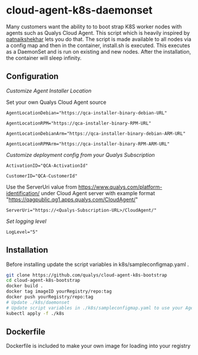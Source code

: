 # cloud-agent-k8s-daemonset

Many customers want the ability to to boot strap K8S worker nodes with agents such as Qualys Cloud Agent. This script which is heavily inspired by [patnaikshekhar](https://github.com/patnaikshekhar/AKSNodeInstaller) lets you do that. The script is made available to all nodes via a config map and then in the container, install.sh is executed. This executes as a DaemonSet and is run on existing and new nodes. After the installation, the container will sleep infinity.

## Configuration

*Customize Agent Installer Location*

Set your own Qualys Cloud Agent source
```
AgentLocationDebian="https://qca-installer-binary-debian-URL"

AgentLocationRPM="https://qca-installer-binary-RPM-URL"

AgentLocationDebianArm="https://qca-installer-binary-debian-ARM-URL"

AgentLocationRPMArm="https://qca-installer-binary-RPM-ARM-URL"
```

*Customize deployment config from your Qualys Subscription*
```
ActivationID="QCA-ActivationId"

CustomerID="QCA-CustomerId"
```

Use the ServerUri value from https://www.qualys.com/platform-identification/ under Cloud Agent server with example format "https://qagpublic.qg1.apps.qualys.com/CloudAgent/"
```
ServerUri="https://<Qualys-Subscription-URL>/CloudAgent/"
```

*Set logging level*
```
LogLevel="5"
```

## Installation

Before installing update the script variables in k8s/sampleconfigmap.yaml .

```sh
git clone https://github.com/qualys/cloud-agent-k8s-bootstrap
cd cloud-agent-k8s-bootstrap
docker build .
docker tag imageID yourRegistry/repo:tag
docker push yourRegistry/repo:tag
# Update ./k8s/daemonset
# Update script variables in ./k8s/sampleconfigmap.yaml to use your Agent Installer Binary URLs, ActivationID, CustomerID, ServerURI, and image location
kubectl apply -f ./k8s
```

## Dockerfile
Dockerfile is included to make your own image for loading into your registry
